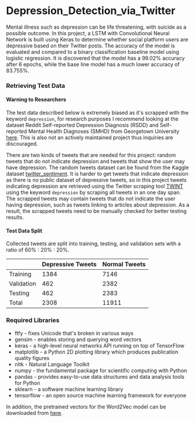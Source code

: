 # Depression_Detection_via_Twitter
Mental illness such as depression can be life threatening, with suicide as a possible outcome. In this project, a LSTM with Convolutional Neural Network is built using Keras to determine whether social platform users are depressive based on their Twitter posts. The accuracy of the model is evaluated and compared to a binary classification baseline model using logistic regression. It is discovered that the model has a 99.02% accuracy after 6 epochs, while the base line model has a much lower accuracy of 83.755%.
### Retrieving Test Data
#### Warning to Researchers
The test data described below is extremely biased as it's scrapped with the keyword `depression`, for research purposes I recommend looking at the dataset Reddit Self-reported Depression Diagnosis (RSDD) and Self-reported Mental Health Diagnoses (SMHD) from Georgetown University [here](http://ir.cs.georgetown.edu/resources/#__sid=js0). This is also not an actively maintained project thus inquiries are discouraged.

There are two kinds of tweets that are needed for this project: random tweets that do not indicate depression and tweets that show the user may have depression. The random tweets dataset can be found from the Kaggle dataset [twitter_sentiment](https://www.kaggle.com/ywang311/twitter-sentiment/data). It is harder to get tweets that indicate depression as there is no public dataset of depressive tweets, so in this project tweets indicating depression are retrieved using the Twitter scraping tool [TWINT](https://github.com/haccer/twint) using the keyword `depression` by scraping all tweets in an one day span. The scrapped tweets may contain tweets that do not indicate the user having depression, such as tweets linking to articles about depression. As a result, the scrapped tweets need to be manually checked for better testing results.
#### Test Data Split
Collected tweets are split into training, testing, and validation sets with a ratio of 60% : 20% : 20%.

|               | Depressive Tweets           | Normal Tweets  |
| ------------- | --------------------------- | -------------- |
| Training      | 1384                        | 7146           |
| Validation    | 462                         | 2382           |
| Testing       | 462                         | 2383           |
| Total         | 2308                        | 11911          |

### Required Libraries
* ftfy - fixes Unicode that's broken in various ways
* gensim - enables storing and querying word vectors
* keras - a high-level neural networks API running on top of TensorFlow
* matplotlib - a Python 2D plotting library which produces publication quality figures
* nltk - Natural Language Toolkit
* numpy - the fundamental package for scientific computing with Python
* pandas - provides easy-to-use data structures and data analysis tools for Python
* sklearn - a software machine learning library
* tensorflow - an open source machine learning framework for everyone

In addition, the pretrained vectors for the Word2Vec model can be downloaded from [here](https://drive.google.com/file/d/0B7XkCwpI5KDYNlNUTTlSS21pQmM/edit).
